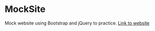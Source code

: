 # MockSite

Mock website using Bootstrap and jQuery to practice.
[Link to website](http://joerom.com/mocksite2/)
